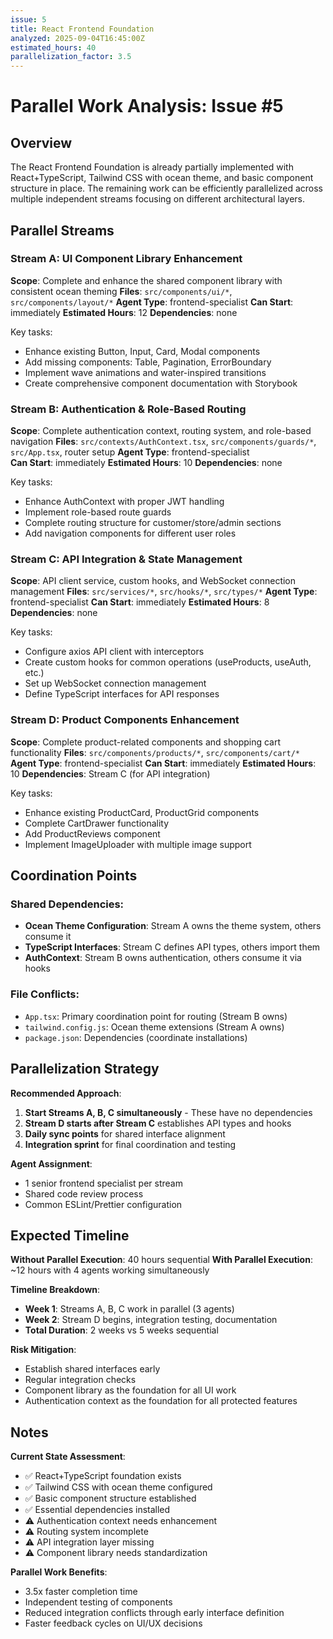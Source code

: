```yaml
---
issue: 5
title: React Frontend Foundation
analyzed: 2025-09-04T16:45:00Z
estimated_hours: 40
parallelization_factor: 3.5
---
```


# Parallel Work Analysis: Issue #5

## Overview
The React Frontend Foundation is already partially implemented with React+TypeScript, Tailwind CSS with ocean theme, and basic component structure in place. The remaining work can be efficiently parallelized across multiple independent streams focusing on different architectural layers.

## Parallel Streams

### Stream A: UI Component Library Enhancement
**Scope**: Complete and enhance the shared component library with consistent ocean theming
**Files**: `src/components/ui/*`, `src/components/layout/*`
**Agent Type**: frontend-specialist
**Can Start**: immediately
**Estimated Hours**: 12
**Dependencies**: none

Key tasks:
- Enhance existing Button, Input, Card, Modal components
- Add missing components: Table, Pagination, ErrorBoundary
- Implement wave animations and water-inspired transitions
- Create comprehensive component documentation with Storybook

### Stream B: Authentication & Role-Based Routing
**Scope**: Complete authentication context, routing system, and role-based navigation
**Files**: `src/contexts/AuthContext.tsx`, `src/components/guards/*`, `src/App.tsx`, router setup
**Agent Type**: frontend-specialist  
**Can Start**: immediately
**Estimated Hours**: 10
**Dependencies**: none

Key tasks:
- Enhance AuthContext with proper JWT handling
- Implement role-based route guards
- Complete routing structure for customer/store/admin sections
- Add navigation components for different user roles

### Stream C: API Integration & State Management
**Scope**: API client service, custom hooks, and WebSocket connection management
**Files**: `src/services/*`, `src/hooks/*`, `src/types/*`
**Agent Type**: frontend-specialist
**Can Start**: immediately
**Estimated Hours**: 8
**Dependencies**: none

Key tasks:
- Configure axios API client with interceptors
- Create custom hooks for common operations (useProducts, useAuth, etc.)
- Set up WebSocket connection management
- Define TypeScript interfaces for API responses

### Stream D: Product Components Enhancement
**Scope**: Complete product-related components and shopping cart functionality
**Files**: `src/components/products/*`, `src/components/cart/*`
**Agent Type**: frontend-specialist
**Can Start**: immediately
**Estimated Hours**: 10
**Dependencies**: Stream C (for API integration)

Key tasks:
- Enhance existing ProductCard, ProductGrid components
- Complete CartDrawer functionality
- Add ProductReviews component
- Implement ImageUploader with multiple image support

## Coordination Points

### Shared Dependencies:
- **Ocean Theme Configuration**: Stream A owns the theme system, others consume it
- **TypeScript Interfaces**: Stream C defines API types, others import them
- **AuthContext**: Stream B owns authentication, others consume it via hooks

### File Conflicts:
- `App.tsx`: Primary coordination point for routing (Stream B owns)
- `tailwind.config.js`: Ocean theme extensions (Stream A owns)
- `package.json`: Dependencies (coordinate installations)

## Parallelization Strategy

**Recommended Approach**: 
1. **Start Streams A, B, C simultaneously** - These have no dependencies
2. **Stream D starts after Stream C** establishes API types and hooks
3. **Daily sync points** for shared interface alignment
4. **Integration sprint** for final coordination and testing

**Agent Assignment**:
- 1 senior frontend specialist per stream
- Shared code review process
- Common ESLint/Prettier configuration

## Expected Timeline

**Without Parallel Execution**: 40 hours sequential
**With Parallel Execution**: ~12 hours with 4 agents working simultaneously

**Timeline Breakdown**:
- **Week 1**: Streams A, B, C work in parallel (3 agents)
- **Week 2**: Stream D begins, integration testing, documentation
- **Total Duration**: 2 weeks vs 5 weeks sequential

**Risk Mitigation**:
- Establish shared interfaces early
- Regular integration checks
- Component library as the foundation for all UI work
- Authentication context as the foundation for all protected features

## Notes

**Current State Assessment**:
- ✅ React+TypeScript foundation exists
- ✅ Tailwind CSS with ocean theme configured
- ✅ Basic component structure established
- ✅ Essential dependencies installed
- ⚠️ Authentication context needs enhancement
- ⚠️ Routing system incomplete
- ⚠️ API integration layer missing
- ⚠️ Component library needs standardization

**Parallel Work Benefits**:
- 3.5x faster completion time
- Independent testing of components
- Reduced integration conflicts through early interface definition
- Faster feedback cycles on UI/UX decisions